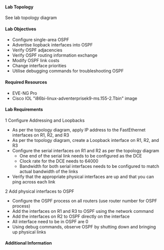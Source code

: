 

#### Lab Topology

See lab topology diagram


#### Lab Objectives

* Configure single-area OSPF
* Advertise liopback interfaces into OSPF
* Verify OSPF adjacencies
* Verify OSPF routing information exchange
* Modify OSPF link costs
* Change interface priorities
* Utilise debugging commands for troubleshooting OSPF

#### Required Resources

* EVE-NG Pro
* Cisco IOL "i86bi-linux-adventerprisek9-ms.155-2.Tbin" image


#### Lab Requirements

1 Configure Addressing and Loopbacks
  * As per the topology diagram, apply IP address to the FastEthernet interfaces on R1, R2, and R3
  * As per the topology diagram, create a Loopback interface on R1, R2, and R3
  * Configure the serial interfaces on R1 and R2 as per the topology diagram
    * One end of the serial link needs to be configured as the DCE
    * Clock rate for the DCE needs to 64000
    * Bandwidth for both serial interfaces needs to be configured to match actual bandwidth of the links
  * Verify that the appropriate physical interfaces are up and that you can ping across each link

2 Add physical interfaces to OSPF
  * Configure the OSPF process on all routers (use router number for OSPF process)
  * Add the interfaces on R1 and R3 to OSPF using the network command
  * Add the interfaces on R2 to OSPF directly on the interface
  * All interface need to be in OSPF are 0
  * Using debug commands, observe OSPF by shutting down and bringing up physical links


#### Additional Information
